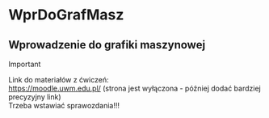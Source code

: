 # WprDoGrafMasz

## Wprowadzenie do grafiki maszynowej

> [!IMPORTANT]
> Link do materiałów z ćwiczeń:\
> https://moodle.uwm.edu.pl/ (strona jest wyłączona - później dodać bardziej precyzyjny link)\
> Trzeba wstawiać sprawozdania!!!
